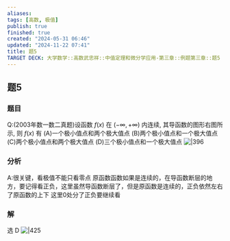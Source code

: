 ```yaml
---
aliases: 
tags: [高数, 极值]
publish: true
finished: true
created: "2024-05-31 06:46"
updated: "2024-11-22 07:41"
title: 题5
TARGET DECK: 大学数学::高数武忠祥::中值定理和微分学应用-第三章::例题第三章::题5
---
```

## 题5
### 题目
Q:(2003年数一数二真题)设函数 $f(x)$ 在 $(-\infty,+\infty)$ 内连续, 其导函数的图形右图所示, 则 $f(x)$ 有 
(A)一个极小值点和两个极大值点 
(B)两个极小值点和一个极大值点 
(C)两个极小值点和两个极大值点 
(D)三个极小值点和一个极大值点
![|396](https://img.hwenyi.live/202402032138794.webp)
### 分析
A:很关键，看极值不能只看零点
原函数函数如果是连续的，在导函数断层的地方，要记得看正负，这里虽然导函数断层了，但是原函数是连续的，正负依然左右了原函数的上下
这里0处分了正负要继续看
### 解
选 D
![|425](https://img.hwenyi.live/202402032154710.webp) 

